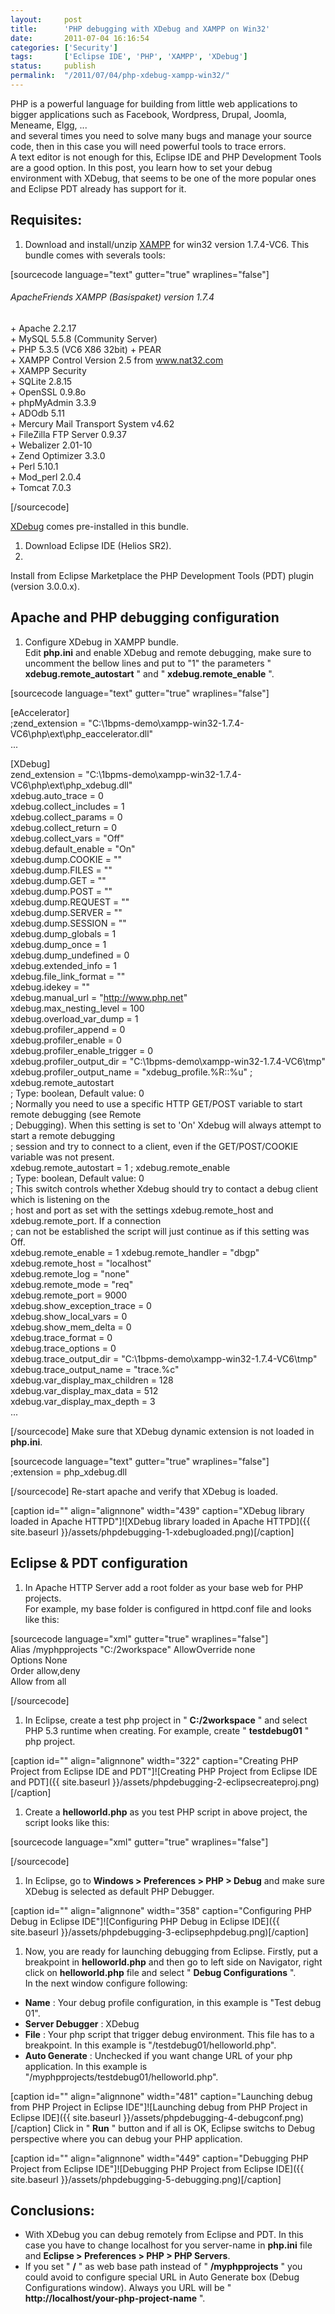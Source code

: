 ```yaml
---
layout:     post
title:      'PHP debugging with XDebug and XAMPP on Win32'
date:       2011-07-04 16:16:54
categories: ['Security']
tags:       ['Eclipse IDE', 'PHP', 'XAMPP', 'XDebug']
status:     publish 
permalink:  "/2011/07/04/php-xdebug-xampp-win32/"
---
```

PHP is a powerful language for building from little web applications to bigger applications such as Facebook, Wordpress, Drupal, Joomla, Meneame, Elgg, ...  
and several times you need to solve many bugs and manage your source code, then in this case you will need powerful tools to trace errors.  
A text editor is not enough for this, Eclipse IDE and PHP Development Tools are a good option.
In this post, you learn how to set your debug environment with XDebug, that seems to be one of the more popular ones and Eclipse PDT already has support for it.

## Requisites:
1. Download and install/unzip [XAMPP](http://www.apachefriends.org/en/xampp-windows.html) for win32 version 1.7.4-VC6.
This bundle comes with severals tools:

[sourcecode language="text" gutter="true" wraplines="false"]  

###### ApacheFriends XAMPP (Basispaket) version 1.7.4 ######

\+ Apache 2.2.17  
\+ MySQL 5.5.8 (Community Server)  
\+ PHP 5.3.5 (VC6 X86 32bit) + PEAR  
\+ XAMPP Control Version 2.5 from www.nat32.com  
\+ XAMPP Security  
\+ SQLite 2.8.15  
\+ OpenSSL 0.9.8o  
\+ phpMyAdmin 3.3.9  
\+ ADOdb 5.11  
\+ Mercury Mail Transport System v4.62  
\+ FileZilla FTP Server 0.9.37  
\+ Webalizer 2.01-10  
\+ Zend Optimizer 3.3.0  
\+ Perl 5.10.1  
\+ Mod_perl 2.0.4  
\+ Tomcat 7.0.3  

[/sourcecode]

[XDebug](http://xdebug.org) comes pre-installed in this bundle.
1. Download Eclipse IDE (Helios SR2).
2.   
Install from Eclipse Marketplace the PHP Development Tools (PDT) plugin (version 3.0.0.x).

## Apache and PHP debugging configuration
1. Configure XDebug in XAMPP bundle.  
Edit **php.ini** and enable XDebug and remote debugging, make sure to uncomment the bellow lines and put to "1" the parameters " **xdebug.remote_autostart** " and " **xdebug.remote_enable** ".

[sourcecode language="text" gutter="true" wraplines="false"]  

[eAccelerator]  
;zend_extension = "C:\1bpms-demo\xampp-win32-1.7.4-VC6\php\ext\php_eaccelerator.dll"  
...

[XDebug]  
zend_extension = "C:\1bpms-demo\xampp-win32-1.7.4-VC6\php\ext\php_xdebug.dll"  
xdebug.auto_trace = 0  
xdebug.collect_includes = 1  
xdebug.collect_params = 0  
xdebug.collect_return = 0  
xdebug.collect_vars = "Off"  
xdebug.default_enable = "On"  
xdebug.dump.COOKIE = ""  
xdebug.dump.FILES = ""  
xdebug.dump.GET = ""  
xdebug.dump.POST = ""  
xdebug.dump.REQUEST = ""  
xdebug.dump.SERVER = ""  
xdebug.dump.SESSION = ""  
xdebug.dump_globals = 1  
xdebug.dump_once = 1  
xdebug.dump_undefined = 0  
xdebug.extended_info = 1  
xdebug.file_link_format = ""  
xdebug.idekey = ""  
xdebug.manual_url = "http://www.php.net"  
xdebug.max_nesting_level = 100  
xdebug.overload_var_dump = 1  
xdebug.profiler_append = 0  
xdebug.profiler_enable = 0  
xdebug.profiler_enable_trigger = 0  
xdebug.profiler_output_dir = "C:\1bpms-demo\xampp-win32-1.7.4-VC6\tmp"  
xdebug.profiler_output_name = "xdebug_profile.%R::%u"
; xdebug.remote_autostart  
; Type: boolean, Default value: 0  
; Normally you need to use a specific HTTP GET/POST variable to start remote debugging (see Remote  
; Debugging). When this setting is set to 'On' Xdebug will always attempt to start a remote debugging  
; session and try to connect to a client, even if the GET/POST/COOKIE variable was not present.  
xdebug.remote_autostart = 1
; xdebug.remote_enable  
; Type: boolean, Default value: 0  
; This switch controls whether Xdebug should try to contact a debug client which is listening on the  
; host and port as set with the settings xdebug.remote_host and xdebug.remote_port. If a connection  
; can not be established the script will just continue as if this setting was Off.  
xdebug.remote_enable = 1
xdebug.remote_handler = "dbgp"  
xdebug.remote_host = "localhost"  
xdebug.remote_log = "none"  
xdebug.remote_mode = "req"  
xdebug.remote_port = 9000  
xdebug.show_exception_trace = 0  
xdebug.show_local_vars = 0  
xdebug.show_mem_delta = 0  
xdebug.trace_format = 0  
xdebug.trace_options = 0  
xdebug.trace_output_dir = "C:\1bpms-demo\xampp-win32-1.7.4-VC6\tmp"  
xdebug.trace_output_name = "trace.%c"  
xdebug.var_display_max_children = 128  
xdebug.var_display_max_data = 512  
xdebug.var_display_max_depth = 3  
...  

[/sourcecode]
Make sure that XDebug dynamic extension is not loaded in **php.ini**.

[sourcecode language="text" gutter="true" wraplines="false"]  
;extension = php_xdebug.dll  

[/sourcecode]
Re-start apache and verify that XDebug is loaded.

[caption id="" align="alignnone" width="439" caption="XDebug library loaded in Apache HTTPD"]![XDebug library loaded in Apache HTTPD]({{ site.baseurl }}/assets/phpdebugging-1-xdebugloaded.png)[/caption]

## Eclipse & PDT configuration
1. In Apache HTTP Server add a root folder as your base web for PHP projects.  
For example, my base folder is configured in httpd.conf file and looks like this:

[sourcecode language="xml" gutter="true" wraplines="false"]  
Alias /myphpprojects "C:/2workspace"
AllowOverride none  
Options None  
Order allow,deny  
Allow from all

[/sourcecode]
1. In Eclipse, create a test php project in " **C:/2workspace** " and select PHP 5.3 runtime when creating. For example, create " **testdebug01** " php project.

[caption id="" align="alignnone" width="322" caption="Creating PHP Project from Eclipse IDE and PDT"]![Creating PHP Project from Eclipse IDE and PDT]({{ site.baseurl }}/assets/phpdebugging-2-eclipsecreateproj.png)[/caption]
1. Create a **helloworld.php** as you test PHP script in above project, the script looks like this:

[sourcecode language="xml" gutter="true" wraplines="false"]  
<?php  
$msg = "crazy world";  
echo "  

# Test PHP Debugging #1 

";  
echo "  
* * *
";  
echo " 
";  
for ($k = 0; $k < 10; $k++) {  
print("
1. Hello, $msg ($k)!   
");  
}  
echo "
";  
?>  

[/sourcecode]
1. In Eclipse, go to **Windows > Preferences > PHP > Debug** and make sure XDebug is selected as default PHP Debugger.

[caption id="" align="alignnone" width="358" caption="Configuring PHP Debug in Eclipse IDE"]![Configuring PHP Debug in Eclipse IDE]({{ site.baseurl }}/assets/phpdebugging-3-eclipsephpdebug.png)[/caption]
1. Now, you are ready for launching debugging from Eclipse. Firstly, put a breakpoint in **helloworld.php** and then go to left side on Navigator, right click on **helloworld.php** file and select " **Debug Configurations** ".  
In the next window configure following:
* **Name** : Your debug profile configuration, in this example is "Test debug 01".
* **Server Debugger** : XDebug
* **File** : Your php script that trigger debug environment. This file has to a breakpoint. In this example is "/testdebug01/helloworld.php".
* **Auto Generate** : Unchecked if you want change URL of your php application. In this example is "/myphpprojects/testdebug01/helloworld.php".

[caption id="" align="alignnone" width="481" caption="Launching debug from PHP Project in Eclipse IDE"]![Launching debug from PHP Project in Eclipse IDE]({{ site.baseurl }}/assets/phpdebugging-4-debugconf.png)[/caption]
Click in " **Run** " button and if all is OK, Eclipse switchs to Debug perspective where you can debug your PHP application.

[caption id="" align="alignnone" width="449" caption="Debugging PHP Project from Eclipse IDE"]![Debugging PHP Project from Eclipse IDE]({{ site.baseurl }}/assets/phpdebugging-5-debugging.png)[/caption]

## Conclusions:
* With XDebug you can debug remotely from Eclipse and PDT. In this case you have to change localhost for you server-name in **php.ini** file and **Eclipse > Preferences > PHP > PHP Servers**.
* If you set " **/** " as web base path instead of " **/myphpprojects** " you could avoid to configure special URL in Auto Generate box (Debug Configurations window). Always you URL will be " **http://localhost/your-php-project-name** ".
